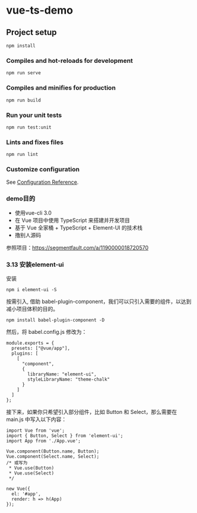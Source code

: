 # vue-ts-demo

## Project setup
```
npm install
```

### Compiles and hot-reloads for development
```
npm run serve
```

### Compiles and minifies for production
```
npm run build
```

### Run your unit tests
```
npm run test:unit
```

### Lints and fixes files
```
npm run lint
```

### Customize configuration
See [Configuration Reference](https://cli.vuejs.org/config/).

### demo目的
* 使用vue-cli 3.0
* 在 Vue 项目中使用 TypeScript 来搭建并开发项目
* 基于 Vue 全家桶 + TypeScript + Element-UI 的技术栈
* 撸别人源码

参照项目：https://segmentfault.com/a/1190000018720570

### 3.13 安装element-ui
安装
```
npm i element-ui -S
```
按需引入, 借助 babel-plugin-component，我们可以只引入需要的组件，以达到减小项目体积的目的。
```
npm install babel-plugin-component -D
```
然后，将 babel.config.js 修改为：
```
module.exports = {
  presets: ["@vue/app"],
  plugins: [
    [
      "component",
      {
        libraryName: "element-ui",
        styleLibraryName: "theme-chalk"
      }
    ]
  ]
};
```
接下来，如果你只希望引入部分组件，比如 Button 和 Select，那么需要在 main.js 中写入以下内容：
```
import Vue from 'vue';
import { Button, Select } from 'element-ui';
import App from './App.vue';

Vue.component(Button.name, Button);
Vue.component(Select.name, Select);
/* 或写为
 * Vue.use(Button)
 * Vue.use(Select)
 */

new Vue({
  el: '#app',
  render: h => h(App)
});
```